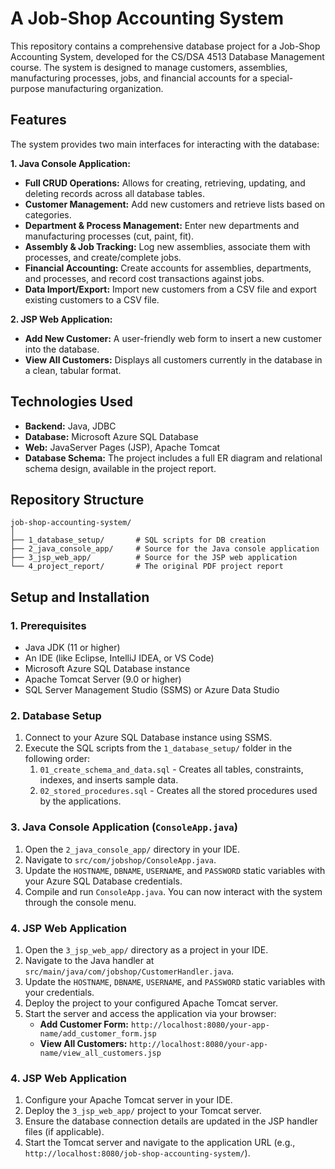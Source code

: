 # A Job-Shop Accounting System

This repository contains a comprehensive database project for a Job-Shop Accounting System, developed for the CS/DSA 4513 Database Management course. The system is designed to manage customers, assemblies, manufacturing processes, jobs, and financial accounts for a special-purpose manufacturing organization.

## Features

The system provides two main interfaces for interacting with the database:

**1. Java Console Application:**
* **Full CRUD Operations:** Allows for creating, retrieving, updating, and deleting records across all database tables.
* **Customer Management:** Add new customers and retrieve lists based on categories.
* **Department & Process Management:** Enter new departments and manufacturing processes (cut, paint, fit).
* **Assembly & Job Tracking:** Log new assemblies, associate them with processes, and create/complete jobs.
* **Financial Accounting:** Create accounts for assemblies, departments, and processes, and record cost transactions against jobs.
* **Data Import/Export:** Import new customers from a CSV file and export existing customers to a CSV file.

**2. JSP Web Application:**
* **Add New Customer:** A user-friendly web form to insert a new customer into the database.
* **View All Customers:** Displays all customers currently in the database in a clean, tabular format.

## Technologies Used

* **Backend:** Java, JDBC
* **Database:** Microsoft Azure SQL Database
* **Web:** JavaServer Pages (JSP), Apache Tomcat
* **Database Schema:** The project includes a full ER diagram and relational schema design, available in the project report.

## Repository Structure

```
job-shop-accounting-system/
│
├── 1_database_setup/       # SQL scripts for DB creation
├── 2_java_console_app/     # Source for the Java console application
├── 3_jsp_web_app/          # Source for the JSP web application
└── 4_project_report/       # The original PDF project report
```



## Setup and Installation

### 1. Prerequisites
* Java JDK (11 or higher)
* An IDE (like Eclipse, IntelliJ IDEA, or VS Code)
* Microsoft Azure SQL Database instance
* Apache Tomcat Server (9.0 or higher)
* SQL Server Management Studio (SSMS) or Azure Data Studio

### 2. Database Setup
1.  Connect to your Azure SQL Database instance using SSMS.
2.  Execute the SQL scripts from the `1_database_setup/` folder in the following order:
    1.  `01_create_schema_and_data.sql` - Creates all tables, constraints, indexes, and inserts sample data.
    2.  `02_stored_procedures.sql` - Creates all the stored procedures used by the applications.

### 3. Java Console Application (`ConsoleApp.java`)
1.  Open the `2_java_console_app/` directory in your IDE.
2.  Navigate to `src/com/jobshop/ConsoleApp.java`.
3.  Update the `HOSTNAME`, `DBNAME`, `USERNAME`, and `PASSWORD` static variables with your Azure SQL Database credentials.
4.  Compile and run `ConsoleApp.java`. You can now interact with the system through the console menu.

### 4. JSP Web Application
1.  Open the `3_jsp_web_app/` directory as a project in your IDE.
2.  Navigate to the Java handler at `src/main/java/com/jobshop/CustomerHandler.java`.
3.  Update the `HOSTNAME`, `DBNAME`, `USERNAME`, and `PASSWORD` static variables with your credentials.
4.  Deploy the project to your configured Apache Tomcat server.
5.  Start the server and access the application via your browser:
    * **Add Customer Form:** `http://localhost:8080/your-app-name/add_customer_form.jsp`
    * **View All Customers:** `http://localhost:8080/your-app-name/view_all_customers.jsp`


### 4. JSP Web Application
1.  Configure your Apache Tomcat server in your IDE.
2.  Deploy the `3_jsp_web_app/` project to your Tomcat server.
3.  Ensure the database connection details are updated in the JSP handler files (if applicable).
4.  Start the Tomcat server and navigate to the application URL (e.g., `http://localhost:8080/job-shop-accounting-system/`).
